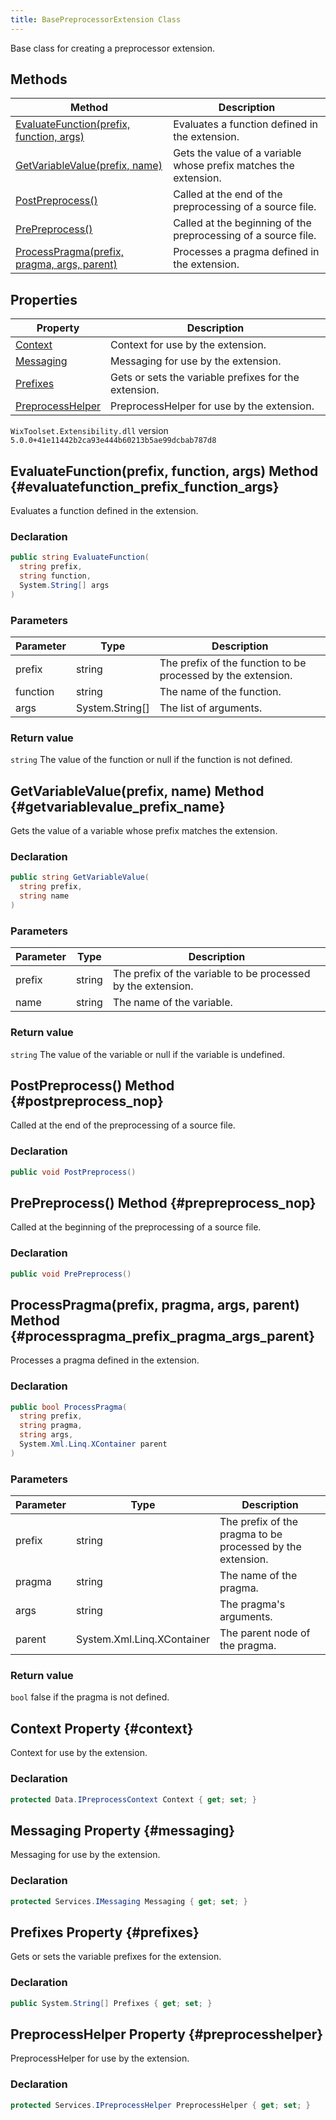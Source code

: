 ```yaml
---
title: BasePreprocessorExtension Class
---
```

Base class for creating a preprocessor extension.
## Methods
| Method | Description |
| ------ | ----------- |
| [EvaluateFunction(prefix, function, args)](#evaluatefunction_prefix_function_args) | Evaluates a function defined in the extension. |
| [GetVariableValue(prefix, name)](#getvariablevalue_prefix_name) | Gets the value of a variable whose prefix matches the extension. |
| [PostPreprocess()](#postpreprocess_nop) | Called at the end of the preprocessing of a source file. |
| [PrePreprocess()](#prepreprocess_nop) | Called at the beginning of the preprocessing of a source file. |
| [ProcessPragma(prefix, pragma, args, parent)](#processpragma_prefix_pragma_args_parent) | Processes a pragma defined in the extension. |
## Properties
| Property | Description |
| ------ | ----------- |
| [Context](#context) | Context for use by the extension. |
| [Messaging](#messaging) | Messaging for use by the extension. |
| [Prefixes](#prefixes) | Gets or sets the variable prefixes for the extension. |
| [PreprocessHelper](#preprocesshelper) | PreprocessHelper for use by the extension. |
`WixToolset.Extensibility.dll` version `5.0.0+41e11442b2ca93e444b60213b5ae99dcbab787d8`
## EvaluateFunction(prefix, function, args) Method {#evaluatefunction_prefix_function_args}
Evaluates a function defined in the extension.
### Declaration
```cs
public string EvaluateFunction(
  string prefix,
  string function,
  System.String[] args
)
```
### Parameters
| Parameter | Type | Description |
| --------- | ---- | ----------- |
| prefix | string | The prefix of the function to be processed by the extension. |
| function | string | The name of the function. |
| args | System.String[] | The list of arguments. |
### Return value
`string` The value of the function or null if the function is not defined.
## GetVariableValue(prefix, name) Method {#getvariablevalue_prefix_name}
Gets the value of a variable whose prefix matches the extension.
### Declaration
```cs
public string GetVariableValue(
  string prefix,
  string name
)
```
### Parameters
| Parameter | Type | Description |
| --------- | ---- | ----------- |
| prefix | string | The prefix of the variable to be processed by the extension. |
| name | string | The name of the variable. |
### Return value
`string` The value of the variable or null if the variable is undefined.
## PostPreprocess() Method {#postpreprocess_nop}
Called at the end of the preprocessing of a source file.
### Declaration
```cs
public void PostPreprocess()
```
## PrePreprocess() Method {#prepreprocess_nop}
Called at the beginning of the preprocessing of a source file.
### Declaration
```cs
public void PrePreprocess()
```
## ProcessPragma(prefix, pragma, args, parent) Method {#processpragma_prefix_pragma_args_parent}
Processes a pragma defined in the extension.
### Declaration
```cs
public bool ProcessPragma(
  string prefix,
  string pragma,
  string args,
  System.Xml.Linq.XContainer parent
)
```
### Parameters
| Parameter | Type | Description |
| --------- | ---- | ----------- |
| prefix | string | The prefix of the pragma to be processed by the extension. |
| pragma | string | The name of the pragma. |
| args | string | The pragma's arguments. |
| parent | System.Xml.Linq.XContainer | The parent node of the pragma. |
### Return value
`bool` false if the pragma is not defined.
## Context Property {#context}
Context for use by the extension.
### Declaration
```cs
protected Data.IPreprocessContext Context { get; set; }
```
## Messaging Property {#messaging}
Messaging for use by the extension.
### Declaration
```cs
protected Services.IMessaging Messaging { get; set; }
```
## Prefixes Property {#prefixes}
Gets or sets the variable prefixes for the extension.
### Declaration
```cs
public System.String[] Prefixes { get; set; }
```
## PreprocessHelper Property {#preprocesshelper}
PreprocessHelper for use by the extension.
### Declaration
```cs
protected Services.IPreprocessHelper PreprocessHelper { get; set; }
```
